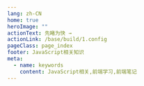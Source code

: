 ```yaml
---
lang: zh-CN
home: true
heroImage: ""
actionText: 先睹为快 →
actionLink: /base/build/1.config
pageClass: page_index
footer: JavaScript相关知识
meta:
  - name: keywords
    content: JavaScript相关,前端学习,前端笔记
---
```


<template>
    <div class="cont">
        <div id="large-header" class="large-header"></div>
        <mindmap v-model="data" height="1000"></mindmap>
    </div>
</template>

<script>
import mindmap from '@hellowuxin/mindmap'

export default {
  name: 'App',
  components: {
    mindmap
  },
  data: () => ({
    data: [
      {
        name:"Docker",
        children:
          [
            {
              name:"基础知识",
              children:[
                  {name:"构建基础篇", children: []},
                  {name:"开发技巧", children: []}
              ]
            },
            {
              name:"高级知识",
              children:[
                  {name:"vue组件精讲", children: []}
              ]
            },
            {
              name:"源码知识",
              children:[
                  {name:"Vue源码解析", children: []},
                  {name:"Element源码解析", children: []}
              ]
            }
          ]
      }
    ]
  })
}
</script>
